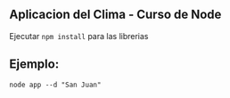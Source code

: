 ## Aplicacion del Clima - Curso de Node

Ejecutar ```npm install``` para las librerias


## Ejemplo: 
```
node app --d "San Juan"
```